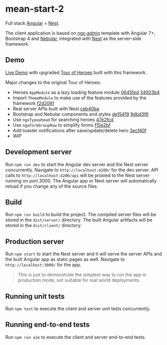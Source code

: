 # mean-start-2

Full stack [Angular](https://github.com/angular/angular) + [Nest](https://github.com/nestjs/nest).

The client application is based on [ngx-admin](https://github.com/akveo/ngx-admin) template with Angular 7+, Bootstrap 4 and [Nebular](https://github.com/akveo/nebular), integrated with [Nest](https://github.com/nestjs/nest) as the server-side framework.

## Demo

[Live Demo](https://mean-start-2.herokuapp.com) with upgraded [Tour of Heroes](https://mean-start-2.herokuapp.com/#/pages/heroes/dashboard) built with this framework.

Major changes to the original Tour of Heroes:
-	Heroes `AppModule` as a lazy loading feature module [0645fed](https://github.com/cj-wang/mean-start-2/commit/0645fed0c5d716325a5f8064f7778b9c719deb0c) [34923b4](https://github.com/cj-wang/mean-start-2/commit/34923b4d21bbc5170da8356554e148252bb811ce)
-	Import `ThemeModule` to make use of the features provided by the framework [f2d2081](https://github.com/cj-wang/mean-start-2/commit/f2d20813fa12d113eaf40ac9ed1fa7df3af8e265)
-	Real server APIs built with Nest [ceb40ba](https://github.com/cj-wang/mean-start-2/commit/ceb40ba252d7be6c73a73c3a25bd60021bebd350)
-	Bootstrap and Nebular components and styles [de15419](https://github.com/cj-wang/mean-start-2/commit/de15419ac3987d4933e12cf61efc710c66923eef) [9dbd3f6](https://github.com/cj-wang/mean-start-2/commit/9dbd3f6f2983292593bb9aa84e46a4daf05443a2)
-	Use `ngxTypeahead` for searching heroes [47e2fcd](https://github.com/cj-wang/mean-start-2/commit/47e2fcde867d3ed401d0fbceeb95911bb83569c2)
-	Use `ngxFormGroupRow` to simplify forms [f15e2bf](https://github.com/cj-wang/mean-start-2/commit/f15e2bffbf4700ae0d5c746ad028aa15404e89e6)
-	Add toaster notifications after save/update/delete hero [3ecf40f](https://github.com/cj-wang/mean-start-2/commit/3ecf40fb6263ce668fa00df6f0da988bee8b6091)
- *WIP*

## Development server

Run `npm run dev` to start the Angular dev server and the Nest server concurrently. Navigate to `http://localhost:4200/` for the dev server. API calls to `http://localhost:4200/api` will be proxied to the Nest server running on port 3000. The Angular app or Nest server will automatically reload if you change any of the source files.

## Build

Run `npm run build` to build the project. The compiled server files will be stored in the `dist/server/` directory. The built Angular artifacts will be stored in the `dist/client/` directory.

## Production server

Run `npm start` to start the Nest server and it will serve the server APIs and the built Angular app as static pages as well. Navigate to `http://localhost:3000/` for the app.
> This is just to demonstrate the simplest way to run the app in production mode, not suitable for real world deployments.

## Running unit tests

Run `npm test` to execute the client and server unit tests concurrently.

## Running end-to-end tests

Run `npm run e2e` to execute the client and server end-to-end tests.

